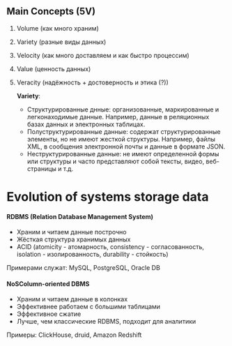 
## Main Concepts (5V)

1. Volume (как много храним)
2. Variety (разные виды данных)
3. Velocity (как много доставляем и как быстро процессим)
4. Value (ценность данных)
5. Veracity (надёжность + достоверность и этика (?))

	 __Variety__:
	 - Структурированные днные: организованные, маркированные и легконаходимые данные. Например, данные в реляционных базах данных и электронных таблицах.
	 - Полуструктурированные данные: содержат структурированные элементы, но не имеют жесткой структуры. Например, файлы XML, в сообщения электронной почты и данные в формате JSON.
	 - Неструктурированные данные: не имеют определенной формы или структуры и часто представляют собой тексты, видео, веб-страницы и т.д.

# Evolution of systems storage data

#### RDBMS (Relation Database Management System)

 - Храним и читаем данные построчно
 - Жёсткая структура хранимых данных
 - ACID (atomicity - атомарность, consistency - согласованность, isolation - изолированность, durability - стойкость)

Примерами служат: MySQL, PostgreSQL, Oracle DB

#### NoSColumn-oriented DBMS

- Храним и читаем данные в колонках
- Эффективнее работаем с большими таблицами
- Эффективное сжатие
- Лучше, чем классические RDBMS, подходит для аналитики

Примеры: ClickHouse, druid, Amazon Redshift

